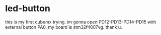 # led-button
this is my first cubemx trying. im gonna open PD12-PD13-PD14-PD15 with external button PA0. my board is stm32f4007vg. thank u.
